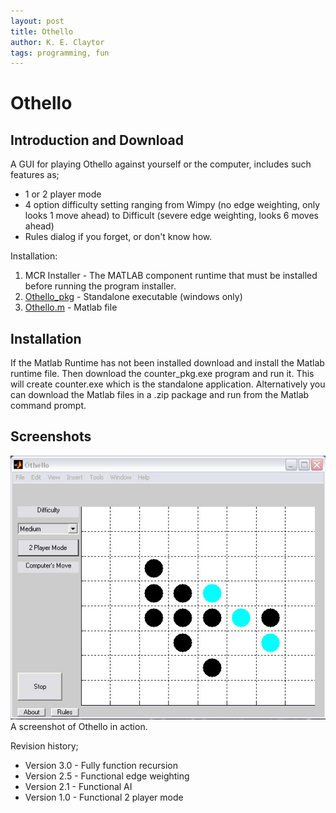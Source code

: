 ```yaml
---
layout: post
title: Othello
author: K. E. Claytor
tags: programming, fun
---
```


# Othello

## Introduction and Download

A GUI for playing Othello against yourself or the computer, includes such features as;
- 1 or 2 player mode
- 4 option difficulty setting ranging from Wimpy (no edge weighting, only looks 1 move ahead) to Difficult (severe edge weighting, looks 6 moves ahead)
- Rules dialog if you forget, or don't know how.

Installation:
1. MCR Installer - The MATLAB component runtime that must be installed before running the program installer.
2. [Othello_pkg](/assets/exe/Othello_pkg.exe) - Standalone executable (windows only)
3. [Othello.m](/assets/mfiles/Othello.m) - Matlab file

## Installation
If the Matlab Runtime has not been installed download and install the Matlab runtime file.  Then download the counter_pkg.exe program and run it.  This will create counter.exe which is the standalone application.  Alternatively you can download the Matlab files in a .zip package and run from the Matlab command prompt.

## Screenshots
![Othello in action](/assets/images/othello/othello.jpg)
A screenshot of Othello in action.

Revision history;
- Version 3.0 - Fully function recursion
- Version 2.5 - Functional edge weighting
- Version 2.1 - Functional AI
- Version 1.0 - Functional 2 player mode
